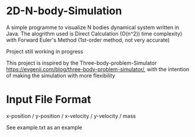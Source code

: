 # 2D-N-body-Simulation

A simple programme to visualize N bodies dynamical system written in Java. The alogrithm used is Direct Calculation (O(n^2)) time complexity) with Forward Euler's Method (1st-order method, not very accurate)

Project still working in progress

This project is inspired by the Three-body-problem-Simulator https://evgenii.com/blog/three-body-problem-simulator/, with the intention of making the simulation with more flexibility

# Input File Format
  x-position  / y-position  / x-velocity  / y-velocity  / mass
  
  See example.txt as an example
